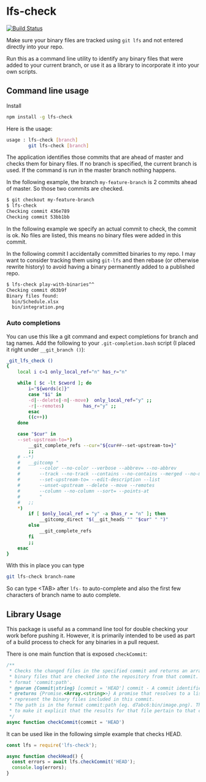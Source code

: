 # lfs-check

[![Build Status](https://travis-ci.org/michaelgwelch/lfs-check.svg?branch=master)](https://travis-ci.org/michaelgwelch/lfs-check)

Make sure your binary files are tracked using `git lfs` and not entered directly into your repo.

Run this as a command line utility to identify any binary files that were added to your current branch, or use it as a library to incorporate it into your own scripts.

## Command line usage

Install

```sh
npm install -g lfs-check
```

Here is the usage:

```sh
usage : lfs-check [branch]
        git lfs-check [branch]
```

The application identifies those commits that are ahead of master and checks them for binary files.
If no branch is specified, the current branch is used. If the command is run in the master branch nothing
happens.

In the following example, the branch
`my-feature-branch` is 2 commits ahead of master. So those two commits are checked.

```sh
$ git checkout my-feature-branch
$ lfs-check
Checking commit 436e789
Checking commit 53bb1bb
```

In the following example we specify an actual commit to check, the commit is ok. No files are listed, this means no binary files were added in this commit.

In the following commit I accidentally committed binaries to my repo. I may want to consider tracking them using `git-lfs` and then rebase (or otherwise rewrite history) to avoid having a binary permanently added to a published repo.

```sh
$ lfs-check play-with-binaries^^
Checking commit d63b9f
Binary files found:
  bin/Schedule.xlsx
  bin/integration.png
```

### Auto completions

You can use this like a git command and expect completions for branch and tag names. Add the following to your
`.git-completion.bash` script (I placed it right under `__git_branch ()`):

<!-- markdownlint-disable no-hard-tabs -->

```bash
_git_lfs_check ()
{
	local i c=1 only_local_ref="n" has_r="n"

	while [ $c -lt $cword ]; do
		i="${words[c]}"
		case "$i" in
		-d|--delete|-m|--move)	only_local_ref="y" ;;
		-r|--remotes)		has_r="y" ;;
		esac
		((c++))
	done

	case "$cur" in
	--set-upstream-to=*)
		__git_complete_refs --cur="${cur##--set-upstream-to=}"
		;;
	# --*)
	# 	__gitcomp "
	# 		--color --no-color --verbose --abbrev= --no-abbrev
	# 		--track --no-track --contains --no-contains --merged --no-merged
	# 		--set-upstream-to= --edit-description --list
	# 		--unset-upstream --delete --move --remotes
	# 		--column --no-column --sort= --points-at
	# 		"
	# 	;;
	*)
		if [ $only_local_ref = "y" -a $has_r = "n" ]; then
			__gitcomp_direct "$(__git_heads "" "$cur" " ")"
		else
			__git_complete_refs
		fi
		;;
	esac
}
```

With this in place you can type

```sh
git lfs-check branch-name
```

So can type \<TAB\> after `lfs-` to auto-complete and also the first few characters of branch name to auto complete.


<!-- markdownlint-enable no-hard-tabs -->

## Library Usage

This package is useful as a command line tool for double checking your work before pushing it. However, it is primarily intended to be used as part of a build process to check for any binaries in a pull request.

There is one main function that is exposed `checkCommit`:

```js
/**
 * Checks the changed files in the specified commit and returns an array of
 * binary files that are checked into the repository from that commit. The files are identified in the
 * format 'commit:path'.
 * @param {Commit|string} [commit = 'HEAD'] commit - A commit identifier
 * @returns {Promise.<Array.<string>>} A promise that resolves to a list of file paths. These paths
 * represent the binary files included in this commit.
 * The path is in the format commit:path (eg. d7abc6:bin/image.png). This commit prefix is used
 * to make it explicit that the results for that file pertain to that commit.
 */
async function checkCommit(commit = 'HEAD')
```

It can be used like in the following simple example that checks HEAD.

```js
const lfs = require('lfs-check');

async function checkHead() {
  const errors = await lfs.checkCommit('HEAD');
  console.log(errors);
}
```
